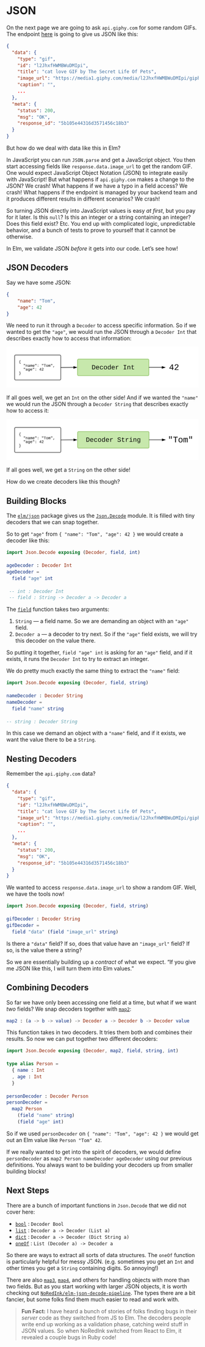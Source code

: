 # JSON

On the next page we are going to ask `api.giphy.com` for some random GIFs. The endpoint [here](https://api.giphy.com/v1/gifs/random?api_key=dc6zaTOxFJmzC&tag=cat) is going to give us JSON like this:

```json
{
  "data": {
    "type": "gif",
    "id": "l2JhxfHWMBWuDMIpi",
    "title": "cat love GIF by The Secret Life Of Pets",
    "image_url": "https://media1.giphy.com/media/l2JhxfHWMBWuDMIpi/giphy.gif",
    "caption": "",
    ...
  },
  "meta": {
    "status": 200,
    "msg": "OK",
    "response_id": "5b105e44316d3571456c18b3"
  }
}
```

But how do we deal with data like this in Elm?

In JavaScript you can run `JSON.parse` and get a JavaScript object. You then start accessing fields like `response.data.image_url` to get the random GIF. One would expect JavaScript Object Notation (JSON) to integrate easily with JavaScript! But what happens if `api.giphy.com` makes a change to the JSON? We crash! What happens if we have a typo in a field access? We crash! What happens if the endpoint is managed by your backend team and it produces different results in different scenarios? We crash!

So turning JSON directly into JavaScript values is easy _at first_, but you pay for it later. Is this `null`? Is this an integer or a string containing an integer? Does this field exist? Etc. You end up with complicated logic, unpredictable behavior, and a bunch of tests to prove to yourself that it cannot be otherwise.

In Elm, we validate JSON _before_ it gets into our code. Let&rsquo;s see how!


## JSON Decoders

Say we have some JSON:

```json
{
	"name": "Tom",
	"age": 42
}
```

We need to run it through a `Decoder` to access specific information. So if we wanted to get the `"age"`, we would run the JSON through a `Decoder Int` that describes exactly how to access that information:

![](diagrams/int.svg)

If all goes well, we get an `Int` on the other side! And if we wanted the `"name"` we would run the JSON through a `Decoder String` that describes exactly how to access it:

![](diagrams/string.svg)

If all goes well, we get a `String` on the other side!

How do we create decoders like this though?


## Building Blocks

The [`elm/json`][json] package gives us the [`Json.Decode`][decode] module. It is filled with tiny decoders that we can snap together.

[json]: https://package.elm-lang.org/packages/elm/json/latest/
[decode]: https://package.elm-lang.org/packages/elm/json/latest/Json-Decode

So to get `"age"` from `{ "name": "Tom", "age": 42 }` we would create a decoder like this:

```elm
import Json.Decode exposing (Decoder, field, int)

ageDecoder : Decoder Int
ageDecoder =
  field "age" int

 -- int : Decoder Int
 -- field : String -> Decoder a -> Decoder a
```

The [`field`][field] function takes two arguments:

1. `String` &mdash; a field name. So we are demanding an object with an `"age"` field.
2. `Decoder a` &mdash; a decoder to try next. So if the `"age"` field exists, we will try this decoder on the value there.

So putting it together, `field "age" int` is asking for an `"age"` field, and if it exists, it runs the `Decoder Int` to try to extract an integer.

We do pretty much exactly the same thing to extract the `"name"` field:

```elm
import Json.Decode exposing (Decoder, field, string)

nameDecoder : Decoder String
nameDecoder =
  field "name" string

-- string : Decoder String
```

In this case we demand an object with a `"name"` field, and if it exists, we want the value there to be a `String`.

[field]: https://package.elm-lang.org/packages/elm/json/latest/Json-Decode#field


## Nesting Decoders

Remember the `api.giphy.com` data?

```json
{
  "data": {
    "type": "gif",
    "id": "l2JhxfHWMBWuDMIpi",
    "title": "cat love GIF by The Secret Life Of Pets",
    "image_url": "https://media1.giphy.com/media/l2JhxfHWMBWuDMIpi/giphy.gif",
    "caption": "",
    ...
  },
  "meta": {
    "status": 200,
    "msg": "OK",
    "response_id": "5b105e44316d3571456c18b3"
  }
}
```

We wanted to access `response.data.image_url` to show a random GIF. Well, we have the tools now!

```elm
import Json.Decode exposing (Decoder, field, string)

gifDecoder : Decoder String
gifDecoder =
  field "data" (field "image_url" string)
```

Is there a `"data"` field? If so, does that value have an `"image_url"` field? If so, is the value there a string?

So we are essentially building up a _contract_ of what we expect. &ldquo;If you give me JSON like this, I will turn them into Elm values.&rdquo;


## Combining Decoders

So far we have only been accessing one field at a time, but what if we want _two_ fields? We snap decoders together with [`map2`](https://package.elm-lang.org/packages/elm/json/latest/Json-Decode#map2):

```elm
map2 : (a -> b -> value) -> Decoder a -> Decoder b -> Decoder value
```

This function takes in two decoders. It tries them both and combines their results. So now we can put together two different decoders:

```elm
import Json.Decode exposing (Decoder, map2, field, string, int)

type alias Person =
  { name : Int
  , age : Int
  }

personDecoder : Decoder Person
personDecoder =
  map2 Person
  	(field "name" string)
  	(field "age" int)
```

So if we used `personDecoder` on `{ "name": "Tom", "age": 42 }` we would get out an Elm value like `Person "Tom" 42`.

If we really wanted to get into the spirit of decoders, we would define `personDecoder` as `map2 Person nameDecoder ageDecoder` using our previous definitions. You always want to be building your decoders up from smaller building blocks!


## Next Steps

There are a bunch of important functions in `Json.Decode` that we did not cover here:

- [`bool`](https://package.elm-lang.org/packages/elm/json/latest/Json-Decode#bool) : `Decoder Bool`
- [`list`](https://package.elm-lang.org/packages/elm/json/latest/Json-Decode#list) : `Decoder a -> Decoder (List a)`
- [`dict`](https://package.elm-lang.org/packages/elm/json/latest/Json-Decode#dict) : `Decoder a -> Decoder (Dict String a)`
- [`oneOf`](https://package.elm-lang.org/packages/elm/json/latest/Json-Decode#oneOf) : `List (Decoder a) -> Decoder a`

So there are ways to extract all sorts of data structures. The `oneOf` function is particularly helpful for messy JSON. (e.g. sometimes you get an `Int` and other times you get a `String` containing digits. So annoying!)

There are also [`map3`](https://package.elm-lang.org/packages/elm/json/latest/Json-Decode#map3), [`map4`](https://package.elm-lang.org/packages/elm/json/latest/Json-Decode#map4), and others for handling objects with more than two fields. But as you start working with larger JSON objects, it is worth checking out [`NoRedInk/elm-json-decode-pipeline`](https://package.elm-lang.org/packages/NoRedInk/elm-json-decode-pipeline/latest). The types there are a bit fancier, but some folks find them much easier to read and work with.


> **Fun Fact:** I have heard a bunch of stories of folks finding bugs in their _server_ code as they switched from JS to Elm. The decoders people write end up working as a validation phase, catching weird stuff in JSON values. So when NoRedInk switched from React to Elm, it revealed a couple bugs in Ruby code!
